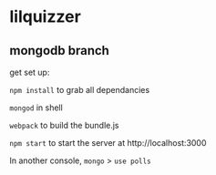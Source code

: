 # lilquizzer

## mongodb branch

get set up: 

`npm install` to grab all dependancies

`mongod` in shell

`webpack` to build the bundle.js

`npm start` to start the server at http://localhost:3000

In another console, `mongo` > `use polls`
